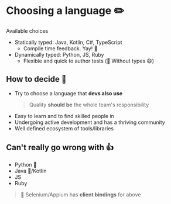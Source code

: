 # Choosing a language ✏️

Available choices

- Statically typed: Java, Kotlin, C#, TypeScript
  - Compile time feedback. Yay! 🙌
- Dynamically typed: Python, JS, Ruby
  - Flexible and quick to author tests (🤞 Without types 😄)

## How to decide 🤔

- Try to choose a language that **devs also use**
  > Quality **should be** the whole team's responsibility
- Easy to learn and to find skilled people in
- Undergoing active development and has a thriving community
- Well defined ecosystem of tools/libraries

## Can't really go wrong with 👍

- Python 🐍
- Java 🍵/Kotlin
- JS
- Ruby

> 🤫 Selenium/Appium has **client bindings** for above
